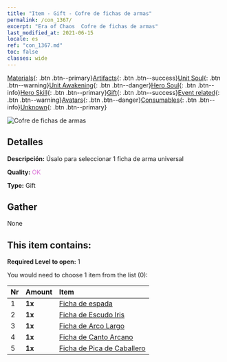 ```yaml
---
title: "Item - Gift - Cofre de fichas de armas"
permalink: /con_1367/
excerpt: "Era of Chaos  Cofre de fichas de armas"
last_modified_at: 2021-06-15
locale: es
ref: "con_1367.md"
toc: false
classes: wide
---
```

 [Materials](/ItemsES/){: .btn .btn--primary}[Artifacts](/ItemsES/Artifacts/){: .btn .btn--success}[Unit Soul](/ItemsES/UnitSoul/){: .btn .btn--warning}[Unit Awakening](/ItemsES/UnitAwakening/){: .btn .btn--danger}[Hero Soul](/ItemsES/HeroSoul/){: .btn .btn--info}[Hero Skill](/ItemsES/HeroSkill/){: .btn .btn--primary}[Gift](/ItemsES/Gift/){: .btn .btn--success}[Event related](/ItemsES/Events/){: .btn .btn--warning}[Avatars](/ItemsES/Avatars/){: .btn .btn--danger}[Consumables](/ItemsES/Consumables/){: .btn .btn--info}[Unknown](/ItemsES/Unknown/){: .btn .btn--primary}

 ![Cofre de fichas de armas](/images/t/i_906044.png)

## Detalles
 **Descripción:** Úsalo para seleccionar 1 ficha de arma universal

 **Quality:** <span style="color: #DA70D6">OK</span>

 **Type:** Gift

## Gather

  None

## This item contains:

 **Required Level to open:** 1

 You would need to choose 1 item from the list (0):

  | Nr | Amount |     Item    |
  |:---|:-------|:------------|
  | 1 |  **1x** | [Ficha de espada](/ItemsES/con_912/) |  | 
  | 2 |  **1x** | [Ficha de Escudo Iris](/ItemsES/con_913/) |  | 
  | 3 |  **1x** | [Ficha de Arco Largo](/ItemsES/con_914/) |  | 
  | 4 |  **1x** | [Ficha de Canto Arcano](/ItemsES/con_915/) |  | 
  | 5 |  **1x** | [Ficha de Pica de Caballero](/ItemsES/con_916/) |  | 
